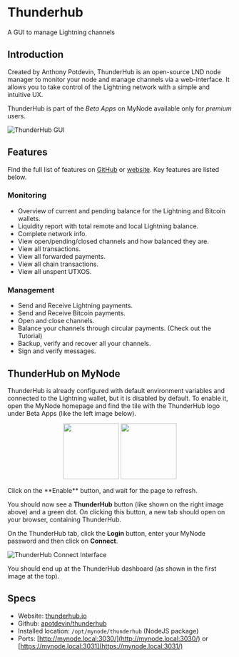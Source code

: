 
# Thunderhub

A GUI to manage Lightning channels

## Introduction

Created by Anthony Potdevin, ThunderHub is an open-source LND node manager to monitor your node and manage channels via a web-interface. It allows you to take control of the Lightning network with a simple and intuitive UX.

ThunderHub is part of the *Beta Apps* on MyNode available only for *premium* users.

![ThunderHub GUI](/images/lightning/ThunderHub/ThunderHub_GUI_comp.png "ThunderHub GUI")

## Features

Find the full list of features on [GitHub](https://github.com/apotdevin/thunderhub) or [website](https://thunderhub.io). Key features are listed below.

### Monitoring
- Overview of current and pending balance for the Lightning and Bitcoin wallets.
- Liquidity report with total remote and local Lightning balance.
- Complete network info.
- View open/pending/closed channels and how balanced they are.
- View all transactions.
- View all forwarded payments.
- View all chain transactions.
- View all unspent UTXOS.

### Management

- Send and Receive Lightning payments.
- Send and Receive Bitcoin payments.
- Open and close channels.
- Balance your channels through circular payments. (Check out the Tutorial)
- Backup, verify and recover all your channels.
- Sign and verify messages.

## ThunderHub on MyNode

ThunderHub is already configured with default environment variables and connected to the Lightning wallet, but it is disabled by default. To enable it, open the MyNode homepage and find the tile with the ThunderHub logo under Beta Apps (like the left image below).
<center>
  <figure>
    <img src="/images/lightning/ThunderHub/disabled.png" alt="" style="width: 125px">
    <img src="/images/lightning/ThunderHub/enabled.png" alt="" style="width: 125px">
  </figure>
</center>
Click on the **Enable** button, and wait for the page to refresh.

You should now see a **ThunderHub** button (like shown on the right image above) and a green dot. On clicking this button, a new tab should open on your browser, containing ThunderHub.

On the ThunderHub tab, click the **Login** button, enter your MyNode password and then click on **Connect**.

![ThunderHub Connect Interface](/images/lightning/ThunderHub/login.png)

You should end up at the ThunderHub dashboard (as shown in the first image at the top).

## Specs

- Website: [thunderhub.io](https://thunderhub.io)
- Github: [apotdevin/thunderhub](https://github.com/apotdevin/thunderhub)
- Installed location: `/opt/mynode/thunderhub` (NodeJS package)
- Ports: [http://mynode.local:3030/](http://mynode.local:3030/) or [https://mynode.local:3031](https://mynode.local:3031/)
